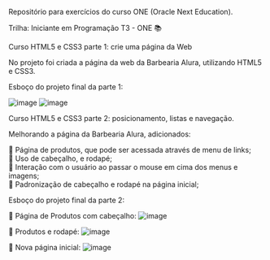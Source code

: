 Repositório para exercícios do curso ONE (Oracle Next Education).


Trilha: Iniciante em Programação T3 - ONE &#128218;

Curso HTML5 e CSS3 parte 1: crie uma página da Web

No projeto foi criada a página da web da Barbearia Alura, utilizando HTML5 e CSS3. 

Esboço do projeto final da parte 1:

![image](https://user-images.githubusercontent.com/78876332/184424101-c1d36a0a-d33a-4009-a402-08f6927eb590.png)
![image](https://user-images.githubusercontent.com/78876332/184424310-3e63f463-9ee4-40f1-841d-595d501787c5.png)

Curso HTML5 e CSS3 parte 2: posicionamento, listas e navegação.

Melhorando a página da Barbearia Alura, adicionados:

&#128204; Página de produtos, que pode ser acessada através de menu de links; <br>
&#128204; Uso de cabeçalho, e rodapé; <br>
&#128204; Interação com o usuário ao passar o mouse em cima dos menus e imagens; <br>
&#128204; Padronização de cabeçalho e rodapé na página inicial;

Esboço do projeto final da parte 2:

&#128204; Página de Produtos com cabeçalho: 
![image](https://user-images.githubusercontent.com/78876332/185470982-adfc490c-5599-443c-9234-9c043b9516eb.png)

&#128204; Produtos e rodapé: 
![image](https://user-images.githubusercontent.com/78876332/185471081-b6ade756-0d1d-4b71-9df1-84a0208ac045.png)


&#128204; Nova página inicial: 
![image](https://user-images.githubusercontent.com/78876332/185471185-dc3d3025-c1be-41c8-a8ec-ec0d1eb04a8b.png)










